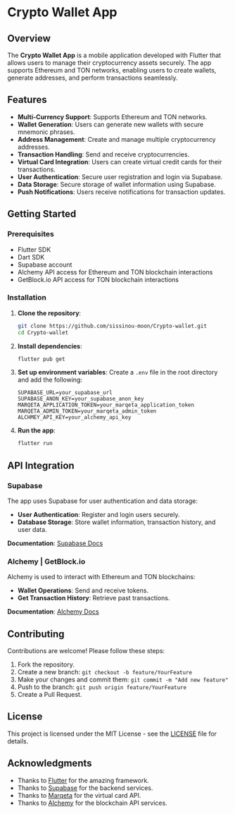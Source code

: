 # Crypto Wallet App

## Overview
The **Crypto Wallet App** is a mobile application developed with Flutter that allows users to manage their cryptocurrency assets securely. The app supports Ethereum and TON networks, enabling users to create wallets, generate addresses, and perform transactions seamlessly. 

## Features
- **Multi-Currency Support**: Supports Ethereum and TON networks.
- **Wallet Generation**: Users can generate new wallets with secure mnemonic phrases.
- **Address Management**: Create and manage multiple cryptocurrency addresses.
- **Transaction Handling**: Send and receive cryptocurrencies.
- **Virtual Card Integration**: Users can create virtual credit cards for their transactions.
- **User Authentication**: Secure user registration and login via Supabase.
- **Data Storage**: Secure storage of wallet information using Supabase.
- **Push Notifications**: Users receive notifications for transaction updates.

## Getting Started

### Prerequisites
- Flutter SDK
- Dart SDK
- Supabase account
- Alchemy API access for Ethereum and TON blockchain interactions
- GetBlock.io API access for TON blockchain interactions

### Installation
1. **Clone the repository**:
    ```bash
    git clone https://github.com/sissinou-moon/Crypto-wallet.git
    cd Crypto-wallet
    ```

2. **Install dependencies**:
    ```bash
    flutter pub get
    ```

3. **Set up environment variables**: Create a `.env` file in the root directory and add the following:
    ```plaintext
    SUPABASE_URL=your_supabase_url
    SUPABASE_ANON_KEY=your_supabase_anon_key
    MARQETA_APPLICATION_TOKEN=your_marqeta_application_token
    MARQETA_ADMIN_TOKEN=your_marqeta_admin_token
    ALCHMEY_API_KEY=your_alchemy_api_key
    ```

4. **Run the app**:
    ```bash
    flutter run
    ```

## API Integration

### Supabase
The app uses Supabase for user authentication and data storage:
- **User Authentication**: Register and login users securely.
- **Database Storage**: Store wallet information, transaction history, and user data.

**Documentation**: [Supabase Docs](https://supabase.io/docs)

### Alchemy | GetBlock.io
Alchemy is used to interact with Ethereum and TON blockchains:
- **Wallet Operations**: Send and receive tokens.
- **Get Transaction History**: Retrieve past transactions.

**Documentation**: [Alchemy Docs](https://docs.alchemy.com)

## Contributing
Contributions are welcome! Please follow these steps:
1. Fork the repository.
2. Create a new branch: `git checkout -b feature/YourFeature`
3. Make your changes and commit them: `git commit -m "Add new feature"`
4. Push to the branch: `git push origin feature/YourFeature`
5. Create a Pull Request.

## License
This project is licensed under the MIT License - see the [LICENSE](LICENSE) file for details.

## Acknowledgments
- Thanks to [Flutter](https://flutter.dev) for the amazing framework.
- Thanks to [Supabase](https://supabase.io) for the backend services.
- Thanks to [Marqeta](https://marqeta.com) for the virtual card API.
- Thanks to [Alchemy](https://alchemy.com) for the blockchain API services.

